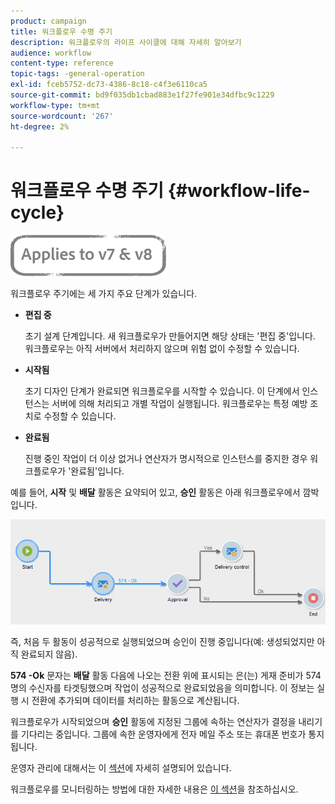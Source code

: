 ```yaml
---
product: campaign
title: 워크플로우 수명 주기
description: 워크플로우의 라이프 사이클에 대해 자세히 알아보기
audience: workflow
content-type: reference
topic-tags: -general-operation
exl-id: fceb5752-dc73-4386-8c18-c4f3e6110ca5
source-git-commit: bd9f035db1cbad883e1f27fe901e34dfbc9c1229
workflow-type: tm+mt
source-wordcount: '267'
ht-degree: 2%

---
```


# 워크플로우 수명 주기 {#workflow-life-cycle}

![](../../assets/common.svg)

워크플로우 주기에는 세 가지 주요 단계가 있습니다.

* **편집 중**

   초기 설계 단계입니다. 새 워크플로우가 만들어지면 해당 상태는 &#39;편집 중&#39;입니다. 워크플로우는 아직 서버에서 처리하지 않으며 위험 없이 수정할 수 있습니다.

* **시작됨**

   초기 디자인 단계가 완료되면 워크플로우를 시작할 수 있습니다. 이 단계에서 인스턴스는 서버에 의해 처리되고 개별 작업이 실행됩니다. 워크플로우는 특정 예방 조치로 수정할 수 있습니다.

* **완료됨**

   진행 중인 작업이 더 이상 없거나 연산자가 명시적으로 인스턴스를 중지한 경우 워크플로우가 &#39;완료됨&#39;입니다.

예를 들어, **시작** 및 **배달** 활동은 요약되어 있고, **승인** 활동은 아래 워크플로우에서 깜박입니다.

![](assets/new-workflow-6.png)

즉, 처음 두 활동이 성공적으로 실행되었으며 승인이 진행 중입니다(예: 생성되었지만 아직 완료되지 않음).

**574 -Ok** 문자는 **배달** 활동 다음에 나오는 전환 위에 표시되는 은(는) 게재 준비가 574명의 수신자를 타겟팅했으며 작업이 성공적으로 완료되었음을 의미합니다. 이 정보는 실행 시 전환에 추가되며 데이터를 처리하는 활동으로 계산됩니다.

워크플로우가 시작되었으며 **승인** 활동에 지정된 그룹에 속하는 연산자가 결정을 내리기를 기다리는 중입니다. 그룹에 속한 운영자에게 전자 메일 주소 또는 휴대폰 번호가 통지됩니다.

운영자 관리에 대해서는 이 [섹션](../../platform/using/access-management.md)에 자세히 설명되어 있습니다.

워크플로우를 모니터링하는 방법에 대한 자세한 내용은 [이 섹션](monitoring-workflow-execution.md)을 참조하십시오.
